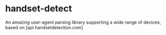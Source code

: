 # handset-detect
An amazing user-agent parsing library supporting a wide range of devices, based on [api.handsetdetection.com]
